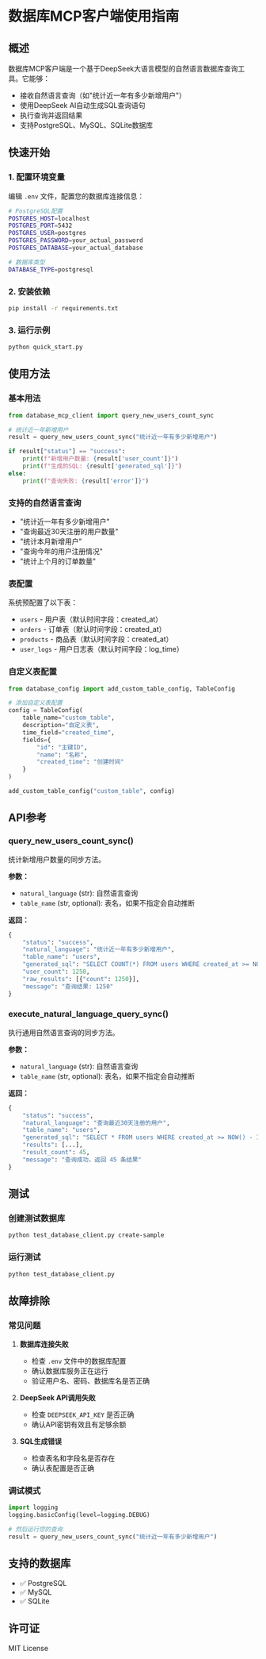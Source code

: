 # 数据库MCP客户端使用指南

## 概述

数据库MCP客户端是一个基于DeepSeek大语言模型的自然语言数据库查询工具。它能够：

- 接收自然语言查询（如"统计近一年有多少新增用户"）
- 使用DeepSeek AI自动生成SQL查询语句
- 执行查询并返回结果
- 支持PostgreSQL、MySQL、SQLite数据库

## 快速开始

### 1. 配置环境变量

编辑 `.env` 文件，配置您的数据库连接信息：

```bash
# PostgreSQL配置
POSTGRES_HOST=localhost
POSTGRES_PORT=5432
POSTGRES_USER=postgres
POSTGRES_PASSWORD=your_actual_password
POSTGRES_DATABASE=your_actual_database

# 数据库类型
DATABASE_TYPE=postgresql
```

### 2. 安装依赖

```bash
pip install -r requirements.txt
```

### 3. 运行示例

```bash
python quick_start.py
```

## 使用方法

### 基本用法

```python
from database_mcp_client import query_new_users_count_sync

# 统计近一年新增用户
result = query_new_users_count_sync("统计近一年有多少新增用户")

if result["status"] == "success":
    print(f"新增用户数量: {result['user_count']}")
    print(f"生成的SQL: {result['generated_sql']}")
else:
    print(f"查询失败: {result['error']}")
```

### 支持的自然语言查询

- "统计近一年有多少新增用户"
- "查询最近30天注册的用户数量"
- "统计本月新增用户"
- "查询今年的用户注册情况"
- "统计上个月的订单数量"

### 表配置

系统预配置了以下表：

- `users` - 用户表（默认时间字段：created_at）
- `orders` - 订单表（默认时间字段：created_at）
- `products` - 商品表（默认时间字段：created_at）
- `user_logs` - 用户日志表（默认时间字段：log_time）

### 自定义表配置

```python
from database_config import add_custom_table_config, TableConfig

# 添加自定义表配置
config = TableConfig(
    table_name="custom_table",
    description="自定义表",
    time_field="created_time",
    fields={
        "id": "主键ID",
        "name": "名称",
        "created_time": "创建时间"
    }
)

add_custom_table_config("custom_table", config)
```

## API参考

### query_new_users_count_sync()

统计新增用户数量的同步方法。

**参数：**
- `natural_language` (str): 自然语言查询
- `table_name` (str, optional): 表名，如果不指定会自动推断

**返回：**
```python
{
    "status": "success",
    "natural_language": "统计近一年有多少新增用户",
    "table_name": "users",
    "generated_sql": "SELECT COUNT(*) FROM users WHERE created_at >= NOW() - INTERVAL '1 year'",
    "user_count": 1250,
    "raw_results": [{"count": 1250}],
    "message": "查询结果: 1250"
}
```

### execute_natural_language_query_sync()

执行通用自然语言查询的同步方法。

**参数：**
- `natural_language` (str): 自然语言查询
- `table_name` (str, optional): 表名，如果不指定会自动推断

**返回：**
```python
{
    "status": "success",
    "natural_language": "查询最近30天注册的用户",
    "table_name": "users",
    "generated_sql": "SELECT * FROM users WHERE created_at >= NOW() - INTERVAL '30 days'",
    "results": [...],
    "result_count": 45,
    "message": "查询成功，返回 45 条结果"
}
```

## 测试

### 创建测试数据库

```bash
python test_database_client.py create-sample
```

### 运行测试

```bash
python test_database_client.py
```

## 故障排除

### 常见问题

1. **数据库连接失败**
   - 检查 `.env` 文件中的数据库配置
   - 确认数据库服务正在运行
   - 验证用户名、密码、数据库名是否正确

2. **DeepSeek API调用失败**
   - 检查 `DEEPSEEK_API_KEY` 是否正确
   - 确认API密钥有效且有足够余额

3. **SQL生成错误**
   - 检查表名和字段名是否存在
   - 确认表配置是否正确

### 调试模式

```python
import logging
logging.basicConfig(level=logging.DEBUG)

# 然后运行您的查询
result = query_new_users_count_sync("统计近一年有多少新增用户")
```

## 支持的数据库

- ✅ PostgreSQL
- ✅ MySQL
- ✅ SQLite

## 许可证

MIT License